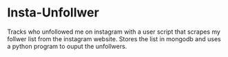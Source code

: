 # Insta-Unfollwer

Tracks who unfollowed me on instagram with a user script that scrapes my follwer list from the instagram website. Stores the list in
mongodb and uses a python program to ouput the unfollwers.
